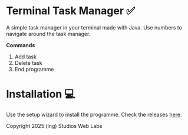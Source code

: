 # Terminal Task Manager ✅
A simple task manager in your terminal made with Java. Use numbers to navigate around the task manager.

**Commands**

1. Add task
2. Delete task
3. End programme

# Installation 💻
Use the setup wizard to install the programme. Check the releases [here](https://github.com/ingStudiosOfficial/terminaltaskmanager/releases).

Copyright 2025 (ing) Studios Web Labs
